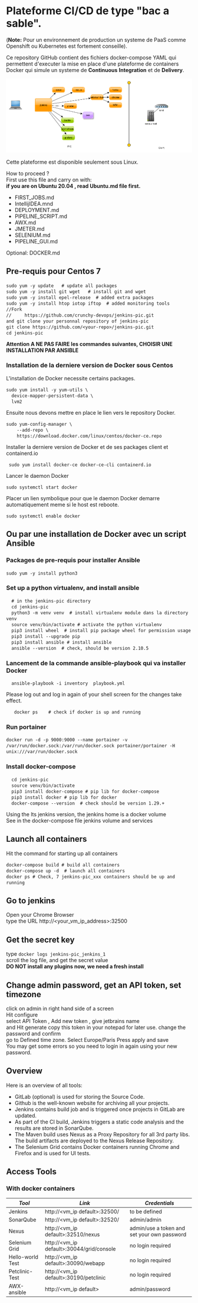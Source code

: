 # Plateforme CI/CD de type "bac a sable".
(**Note:** Pour un environnement de production un systeme de PaaS comme Openshift ou Kubernetes est fortement conseille). 

Ce repository GitHub contient des fichiers docker-compose YAML 
qui permettent d'executer la mise en place d'une plateforme de containers
Docker qui simule un systeme de **Continuous** **Integration** et de **Delivery**. 

![Docker CI Tools](screenshots/new_pic.png)

Cette plateforme est disponible seulement sous Linux. 

How to proceed ?  
First use this file and carry on with:     
**if you are on Ubuntu 20.04 , read Ubuntu.md file first.**  
 * FIRST_JOBS.md
 * IntellijIDEA.mnd
 * DEPLOYMENT.md
 * PIPELINE_SCRIPT.md
 * AWX.md  
 * JMETER.md  
 * SELENIUM.md  
 * PIPELINE_GUI.md  
   
Optional: DOCKER.md 

## Pre-requis pour Centos 7
```
sudo yum -y update   # update all packages 
sudo yum -y install git wget   # install git and wget 
sudo yum -y install epel-release  # added extra packages
sudo yum -y install htop iotop iftop  # added monitoring tools
//Fork  
//     https://github.com/crunchy-devops/jenkins-pic.git
and git clone your personnal repository of jenkins-pic
git clone https://github.com/<your-repo>/jenkins-pic.git
cd jenkins-pic  
```
**Attention A NE PAS FAIRE les commandes suivantes, CHOISIR UNE INSTALLATION PAR ANSIBLE**
### Installation de la derniere version de Docker sous Centos 
L'installation de Docker necessite certains packages.
```
sudo yum install -y yum-utils \
  device-mapper-persistent-data \
  lvm2
```
Ensuite nous devons mettre en place le lien vers le repository Docker.
```
sudo yum-config-manager \
    --add-repo \
    https://download.docker.com/linux/centos/docker-ce.repo
```
Installer la derniere version de Docker et de ses packages client et containerd.io
```
 sudo yum install docker-ce docker-ce-cli containerd.io
```
Lancer le daemon Docker 
```
sudo systemctl start docker
```
Placer un lien symbolique pour que le daemon Docker demarre automatiquement meme si le host est reboote. 
```
sudo systemctl enable docker
```

## Ou par une installation de Docker avec un script Ansible 
### Packages de pre-requis pour installer Ansible 
```
sudo yum -y install python3 
```

### Set up a python virtualenv, and install ansible
```shell script
  # in the jenkins-pic directory 
  cd jenkins-pic
  python3 -m venv venv  # install virtualenv module dans la directory venv
  source venv/bin/activate # activate the python virtualenv
  pip3 install wheel  # install pip package wheel for permission usage
  pip3 install --upgrade pip
  pip3 install ansible # install ansible
  ansible --version  # check, should be version 2.10.5
```

### Lancement de la commande ansible-playbook qui va installer Docker
```
  ansible-playbook -i inventory  playbook.yml
```

Please log out and log in again of your shell screen for 
the changes take effect. 
```shell script
   docker ps    # check if docker is up and running 
```

### Run portainer 
```shell
docker run -d -p 9000:9000 --name portainer -v /var/run/docker.sock:/var/run/docker.sock portainer/portainer -H unix:///var/run/docker.sock 
```


### Install docker-compose 
```shell script
  cd jenkins-pic
  source venv/bin/activate
  pip3 install docker-compose # pip lib for docker-compose
  pip3 install docker # pip lib for docker 
  docker-compose --version  # check should be version 1.29.+
```
Using the lts jenkins version, the jenkins home is a docker volume   
See in the docker-compose file jenkins volume and services  

## Launch all containers
Hit the command for starting up all containers
```shell
docker-compose build # build all containers 
docker-compose up -d  # launch all containers
docker ps # Check, 7 jenkins-pic_xxx containers should be up and running
```

## Go to jenkins
Open your Chrome Browser    
type the URL  http://<your_vm_ip_address>:32500   

## Get the secret key 
type ``` docker logs jenkins-pic_jenkins_1 ```  
scroll the log file, and get the secret value  
**DO NOT install any plugins now, we need a fresh install** 

## Change admin password, get an API token, set timezone
click on admin in right hand side of a screen  
Hit configure  
select API Token , Add new token , give jetbrains name  
and Hit generate 
copy this token in your notepad for later use. 
change the password and confirm  
go to Defined time zone. Select Europe/Paris
Press apply and save  
You may get some errors so you need to login in again using your new password. 

## Overview
Here is an overview of all tools:
- GitLab (optional) is used for storing the Source Code.
- Github is the well-known website for archiving all your projects.
- Jenkins contains build job and is triggered once projects in GitLab are updated.
- As part of the CI build, Jenkins triggers a static code analysis and the results are stored in SonarQube.
- The Maven build uses Nexus as a Proxy Repository for all 3rd party libs. The build artifacts are deployed to the Nexus Release Repository.
- The Selenium Grid contains Docker containers running Chrome and Firefox and is used for UI tests.

## Access Tools
### With docker containers
| *Tool* | *Link*                                    | *Credentials* |
| ------------- |-------------------------------------------| ------------- |
| Jenkins | http://<vm_ip default>:32500/             | to be defined |
| SonarQube | http://<vm_ip default>:32520/             | admin/admin |
| Nexus | http://<vm_ip default>:32510/nexus        | admin/use a token and set your own password |
| Selenium Grid | http://<vm_ip default>:30044/grid/console | no login required |
| Hello-world Test | http://<vm_ip default>:30090/webapp       | no login required |
| Petclinic-Test | http://<vm_ip default>:30190/petclinic    | no login required |
| AWX-ansible| http://<vm_ip default>                    | admin/password |
